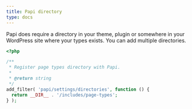 ```yaml
---
title: Papi directory
type: docs
---
```


Papi does require a directory in your theme, plugin or somewhere in your WordPress site where your types exists. You can add multiple directories.

```php
<?php

/**
 * Register page types directory with Papi.
 *
 * @return string
 */
add_filter( 'papi/settings/directories', function () {
  return __DIR__ . '/includes/page-types';
} );
```
